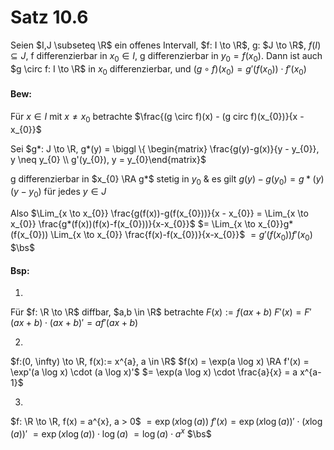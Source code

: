 # Satz 10.6
Seien $I,J \subseteq \R$ ein offenes Intervall, $f: I \to \R$, g: $J \to \R$, $f(I) \subseteq J$,
f differenzierbar in $x_{0} \in I$, g differenzierbar in $y_{0} = f(x_{0})$.
Dann ist auch $g \circ f: I \to \R$ in $x_{0}$ differenzierbar, und $(g \circ f)(x_{0}) = g'(f(x_{0}))\cdot f'(x_{0})$

#### Bew:
Für $x \in I$ mit $x \neq x_{0}$ betrachte $\frac{(g \circ f)(x) - (g circ f)(x_{0})}{x - x_{0}}$

Sei $g*: J \to \R, g*(y) = \biggl \{ \begin{matrix} \frac{g(y)-g(x)}{y - y_{0}}, y \neq y_{0} \\ g'(y_{0}), y = y_{0}\end{matrix}$

g differenzierbar in $x_{0} \RA g*$ stetig in $y_{0}$
& es gilt $g(y)-g(y_{0}) = g*(y)(y-y_{0})$ für jedes $y \in J$

Also $\Lim_{x \to x_{0}} \frac{g(f(x))-g(f(x_{0}))}{x - x_{0}} = \Lim_{x \to x_{0}} \frac{g*(f(x))(f(x)-f(x_{0}))}{x-x_{0}}$
$= \Lim_{x \to x_{0}}g*(f(x_{0})) \Lim_{x \to x_{0}} \frac{f(x)-f(x_{0})}{x-x_{0}}$
$= g'(f(x_{0}))f'(x_{0})$
$\bs$

#### Bsp:
1)
Für $f: \R \to \R$ diffbar, $a,b \in \R$ betrachte $F(x) := f(ax+b)$
$F'(x)= F'(ax+b) \cdot (ax+b)' = a f'(ax +b)$

2)
$f:(0, \infty) \to \R, f(x):= x^{a}, a \in \R$
$f(x) = \exp(a \log x) \RA f'(x) = \exp'(a \log x) \cdot (a \log x)'$
$= \exp(a \log x) \cdot \frac{a}{x} = a x^{a-1}$

3)
$f: \R \to \R, f(x) = a^{x}, a > 0$
$= \exp(x \log(a))$
$f'(x) = \exp(x \log( a))' \cdot (x \log(a))'$
$= \exp(x \log(a)) \cdot \log(a)$
$= \log(a) \cdot a^{x}$
$\bs$

